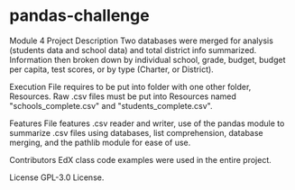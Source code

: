 # pandas-challenge
Module 4
Project Description
Two databases were merged for analysis (students data and school data) and total district info summarized. Information then broken down by individual school, grade, budget, budget per capita, test scores, or by type (Charter, or District).

Execution
File requires to be put into folder with one other folder, Resources. Raw .csv files must be put into Resources named "schools_complete.csv" and "students_complete.csv".

Features
File features .csv reader and writer, use of the pandas module to summarize .csv files using databases, list comprehension, database merging, and the pathlib  module for ease of use.

Contributors
EdX class code examples were used in the entire project. 

License
GPL-3.0 License.